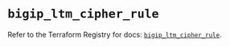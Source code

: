 # `bigip_ltm_cipher_rule`

Refer to the Terraform Registry for docs: [`bigip_ltm_cipher_rule`](https://registry.terraform.io/providers/f5networks/bigip/1.24.1/docs/resources/ltm_cipher_rule).
